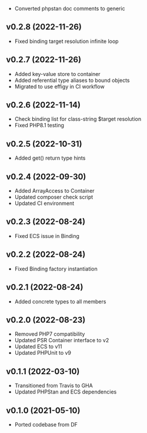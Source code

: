 * Converted phpstan doc comments to generic

## v0.2.8 (2022-11-26)
* Fixed binding target resolution infinite loop

## v0.2.7 (2022-11-26)
* Added key-value store to container
* Added referential type aliases to bound objects
* Migrated to use effigy in CI workflow

## v0.2.6 (2022-11-14)
* Check binding list for class-string $target resolution
* Fixed PHP8.1 testing

## v0.2.5 (2022-10-31)
* Added get() return type hints

## v0.2.4 (2022-09-30)
* Added ArrayAccess to Container
* Updated composer check script
* Updated CI environment

## v0.2.3 (2022-08-24)
* Fixed ECS issue in Binding

## v0.2.2 (2022-08-24)
* Fixed Binding factory instantiation

## v0.2.1 (2022-08-24)
* Added concrete types to all members

## v0.2.0 (2022-08-23)
* Removed PHP7 compatibility
* Updated PSR Container interface to v2
* Updated ECS to v11
* Updated PHPUnit to v9

## v0.1.1 (2022-03-10)
* Transitioned from Travis to GHA
* Updated PHPStan and ECS dependencies

## v0.1.0 (2021-05-10)
* Ported codebase from DF
